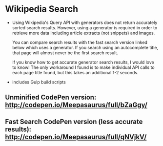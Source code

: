 Wikipedia Search
================

- Using Wikipedia's Query API with generators does not return accurately sorted search results. However, using a generator is required in order to retrieve more data including article extracts (not snippets) and images.

   You can compare search results with the fast search version linked below which uses a generator. If you search using an autocomplete title, that page will almost never be the first search result.

   If you know how to get accurate generator search results, I would love to know! The only workaround I found is to make individual API calls to each page title found, but this takes an additional 1-2 seconds.

- includes Gulp build scripts

Unminified CodePen version: http://codepen.io/Meepasaurus/full/bZaGgy/
----------------------------------------------------------------------

Fast Search CodePen version (less accurate results): http://codepen.io/Meepasaurus/full/qNVjkV/
-----------------------------------------------------------------------------------------------